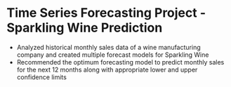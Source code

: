 # Time Series Forecasting Project - Sparkling Wine Prediction 

- Analyzed historical monthly sales data of a wine manufacturing company and created multiple forecast models for Sparkling Wine
- Recommended the optimum forecasting model to predict monthly sales for the next 12 months along with appropriate lower and upper confidence limits

